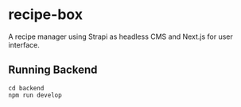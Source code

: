 # recipe-box

A recipe manager using Strapi as headless CMS and Next.js for user interface.

## Running Backend

```
cd backend
npm run develop
```
